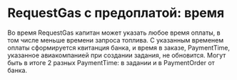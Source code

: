 # RequestGas с предоплатой: время

Во время RequestGas капитан может указать любое время оплаты, в том числе меньше времени запроса топлива. С указанным временем оплаты сформируется квитанция банка, и время в заказе, PaymentTime, указанное авиакомпанией при создании задания, не обновится. Могут быть в итоге 2 разных PaymentTime: в задании и в PaymentOrder от банка.